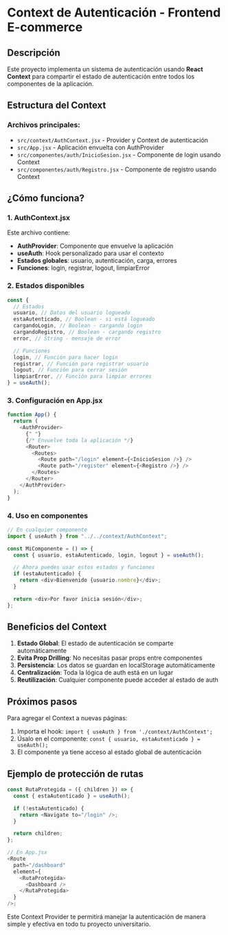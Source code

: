 # Context de Autenticación - Frontend E-commerce

## Descripción

Este proyecto implementa un sistema de autenticación usando **React Context** para compartir el estado de autenticación entre todos los componentes de la aplicación.

## Estructura del Context

### Archivos principales:

- `src/context/AuthContext.jsx` - Provider y Context de autenticación
- `src/App.jsx` - Aplicación envuelta con AuthProvider
- `src/componentes/auth/InicioSesion.jsx` - Componente de login usando Context
- `src/componentes/auth/Registro.jsx` - Componente de registro usando Context

## ¿Cómo funciona?

### 1. AuthContext.jsx

Este archivo contiene:

- **AuthProvider**: Componente que envuelve la aplicación
- **useAuth**: Hook personalizado para usar el contexto
- **Estados globales**: usuario, autenticación, carga, errores
- **Funciones**: login, registrar, logout, limpiarError

### 2. Estados disponibles

```javascript
const {
  // Estados
  usuario, // Datos del usuario logueado
  estaAutenticado, // Boolean - si está logueado
  cargandoLogin, // Boolean - cargando login
  cargandoRegistro, // Boolean - cargando registro
  error, // String - mensaje de error

  // Funciones
  login, // Función para hacer login
  registrar, // Función para registrar usuario
  logout, // Función para cerrar sesión
  limpiarError, // Función para limpiar errores
} = useAuth();
```

### 3. Configuración en App.jsx

```javascript
function App() {
  return (
    <AuthProvider>
      {" "}
      {/* Envuelve toda la aplicación */}
      <Router>
        <Routes>
          <Route path="/login" element={<InicioSesion />} />
          <Route path="/register" element={<Registro />} />
        </Routes>
      </Router>
    </AuthProvider>
  );
}
```

### 4. Uso en componentes

```javascript
// En cualquier componente
import { useAuth } from "../../context/AuthContext";

const MiComponente = () => {
  const { usuario, estaAutenticado, login, logout } = useAuth();

  // Ahora puedes usar estos estados y funciones
  if (estaAutenticado) {
    return <div>Bienvenido {usuario.nombre}</div>;
  }

  return <div>Por favor inicia sesión</div>;
};
```

## Beneficios del Context

1. **Estado Global**: El estado de autenticación se comparte automáticamente
2. **Evita Prop Drilling**: No necesitas pasar props entre componentes
3. **Persistencia**: Los datos se guardan en localStorage automáticamente
4. **Centralización**: Toda la lógica de auth está en un lugar
5. **Reutilización**: Cualquier componente puede acceder al estado de auth

## Próximos pasos

Para agregar el Context a nuevas páginas:

1. Importa el hook: `import { useAuth } from './context/AuthContext';`
2. Úsalo en el componente: `const { usuario, estaAutenticado } = useAuth();`
3. El componente ya tiene acceso al estado global de autenticación

## Ejemplo de protección de rutas

```javascript
const RutaProtegida = ({ children }) => {
  const { estaAutenticado } = useAuth();

  if (!estaAutenticado) {
    return <Navigate to="/login" />;
  }

  return children;
};

// En App.jsx
<Route
  path="/dashboard"
  element={
    <RutaProtegida>
      <Dashboard />
    </RutaProtegida>
  }
/>;
```

Este Context Provider te permitirá manejar la autenticación de manera simple y efectiva en todo tu proyecto universitario.
